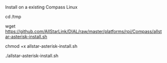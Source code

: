 Install on a existing Compass Linux

cd /tmp

wget https://github.com/AllStarLink/DIAL/raw/master/platforms/rpi/Compass/allstar-asterisk-install.sh

chmod +x allstar-asterisk-install.sh

./allstar-asterisk-install.sh

